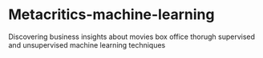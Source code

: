# Metacritics-machine-learning
Discovering business insights about movies box office thorugh supervised and unsupervised machine learning techniques
